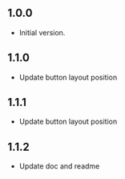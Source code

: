 ## 1.0.0

- Initial version.

## 1.1.0

- Update button layout position

## 1.1.1

- Update button layout position

## 1.1.2

- Update doc and readme

